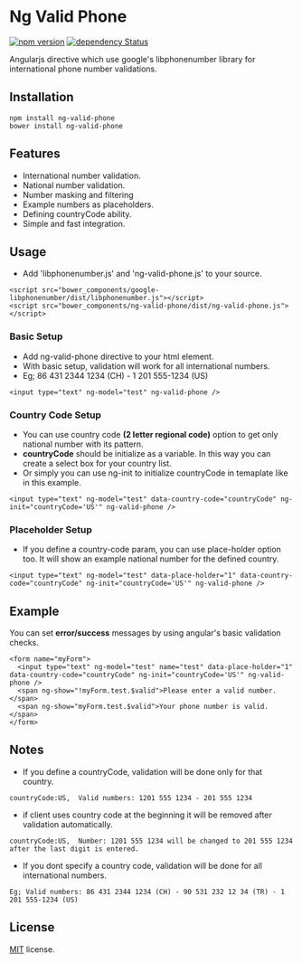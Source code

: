 # Ng Valid Phone
[![npm version](https://badge.fury.io/js/ng-valid-phone.svg)](https://badge.fury.io/js/ng-valid-phone)
[![dependency Status](https://david-dm.org/eraycetinay/ng-valid-phone.svg)](https://david-dm.org/eraycetinay/ng-valid-phone.svg)

Angularjs directive which use google's libphonenumber library for international phone number validations.

## Installation
```
npm install ng-valid-phone
bower install ng-valid-phone
```
## Features
- International number validation.
- National number validation.
- Number masking and filtering
- Example numbers as placeholders.
- Defining countryCode ability.
- Simple and fast integration.

## Usage
- Add 'libphonenumber.js' and 'ng-valid-phone.js' to your source.
```
<script src="bower_components/google-libphonenumber/dist/libphonenumber.js"></script>
<script src="bower_components/ng-valid-phone/dist/ng-valid-phone.js"></script>
```

### Basic Setup
- Add ng-valid-phone directive to your html element.
- With basic setup, validation will work for all international numbers.
- Eg; 86 431 2344 1234 (CH) - 1 201 555-1234 (US)
```
<input type="text" ng-model="test" ng-valid-phone />
```
### Country Code Setup
- You can use country code **(2 letter regional code)** option to get only national number with its pattern.
- **countryCode** should be initialize as a variable. In this way you can create a select box for your country list.
- Or simply you can use ng-init to initialize countryCode in temaplate like in this example.
``` 
<input type="text" ng-model="test" data-country-code="countryCode" ng-init="countryCode='US'" ng-valid-phone />
```
### Placeholder Setup
- If you define a country-code param, you can use place-holder option too. It will show an example national number for the defined country.
```
<input type="text" ng-model="test" data-place-holder="1" data-country-code="countryCode" ng-init="countryCode='US'" ng-valid-phone />
```
## Example
You can set **error/success** messages by using angular's basic validation checks.
```
<form name="myForm">
  <input type="text" ng-model="test" name="test" data-place-holder="1" data-country-code="countryCode" ng-init="countryCode='US'" ng-valid-phone />
  <span ng-show="!myForm.test.$valid">Please enter a valid number.</span>
  <span ng-show="myForm.test.$valid">Your phone number is valid.</span>        
</form>
```
## Notes
- If you define a countryCode, validation will be done only for that country.
```
countryCode:US,  Valid numbers: 1201 555 1234 - 201 555 1234
```
- if client uses country code at the beginning it will be removed after validation automatically.
```
countryCode:US,  Number: 1201 555 1234 will be changed to 201 555 1234 after the last digit is entered.
```
- If you dont specify a country code, validation will be done for all international numbers.
```
Eg; Valid numbers: 86 431 2344 1234 (CH) - 90 531 232 12 34 (TR) - 1 201 555-1234 (US)
```
## License
[MIT](LICENSE) license.
